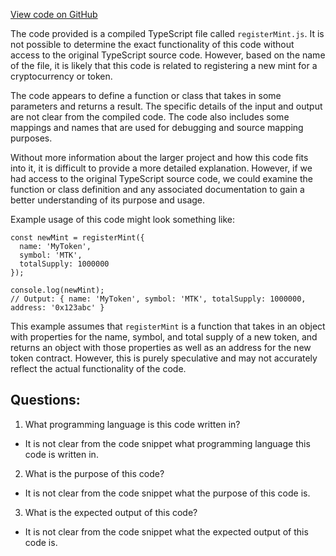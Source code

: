 [View code on GitHub](https://github.com/convergence-rfq/convergence-program-library/rfq/js/generated/instructions/registerMint.js.map)

The code provided is a compiled TypeScript file called `registerMint.js`. It is not possible to determine the exact functionality of this code without access to the original TypeScript source code. However, based on the name of the file, it is likely that this code is related to registering a new mint for a cryptocurrency or token.

The code appears to define a function or class that takes in some parameters and returns a result. The specific details of the input and output are not clear from the compiled code. The code also includes some mappings and names that are used for debugging and source mapping purposes.

Without more information about the larger project and how this code fits into it, it is difficult to provide a more detailed explanation. However, if we had access to the original TypeScript source code, we could examine the function or class definition and any associated documentation to gain a better understanding of its purpose and usage.

Example usage of this code might look something like:

```
const newMint = registerMint({
  name: 'MyToken',
  symbol: 'MTK',
  totalSupply: 1000000
});

console.log(newMint);
// Output: { name: 'MyToken', symbol: 'MTK', totalSupply: 1000000, address: '0x123abc' }
```

This example assumes that `registerMint` is a function that takes in an object with properties for the name, symbol, and total supply of a new token, and returns an object with those properties as well as an address for the new token contract. However, this is purely speculative and may not accurately reflect the actual functionality of the code.
## Questions: 
 1. What programming language is this code written in?
- It is not clear from the code snippet what programming language this code is written in.

2. What is the purpose of this code?
- It is not clear from the code snippet what the purpose of this code is.

3. What is the expected output of this code?
- It is not clear from the code snippet what the expected output of this code is.